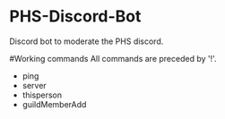 # PHS-Discord-Bot
Discord bot to moderate the PHS discord. 

#Working commands
All commands are preceded by '!'.
* ping
* server
* thisperson
* guildMemberAdd
